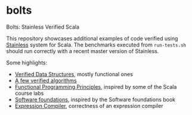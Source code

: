 # bolts
Bolts: Stainless Verified Scala

This repository showcases additional examples of code verified using
[Stainless](https://stainless.epfl.ch) system for Scala. The benchmarks
executed from `run-tests.sh` should run correctly with a 
recent master version of Stainless.

Some highlights:
  * [Verified Data Structures](data-structures), mostly functional ones
  * [A few verified algorithms](algorithms)
  * [Functional Programming Principles](fp-principles), inspired by some of the Scala course labs
  * [Software foundations](software-foundations), inspired by the Software foundations book
  * [Expression Compiler](expression-compiler), correctness of an expression compiler
  
